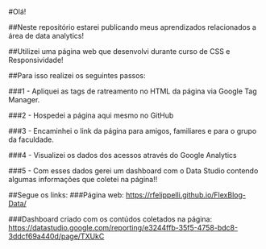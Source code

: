 #Olá!

##Neste repositório estarei publicando meus aprendizados relacionados a área de data analytics!

##Utilizei uma página web que desenvolvi durante curso de CSS e Responsividade!

##Para isso realizei os seguintes passos:

###1 - Apliquei as tags de ratreamento no HTML da página via Google Tag Manager.

###2 - Hospedei a página aqui mesmo no GitHub

###3 - Encaminhei o link da página para amigos, familiares e para o grupo da faculdade.

###4 - Visualizei os dados dos acessos através do Google Analytics

###5 - Com esses dados gerei um dashboard com o Data Studio contendo algumas informações que coletei na página!!

##Segue os links:
###Página web:
https://rfelippelli.github.io/FlexBlog-Data/

###Dashboard criado com os contúdos coletados na página:
https://datastudio.google.com/reporting/e3244ffb-35f5-4758-bdc8-3ddcf69a440d/page/TXUkC
